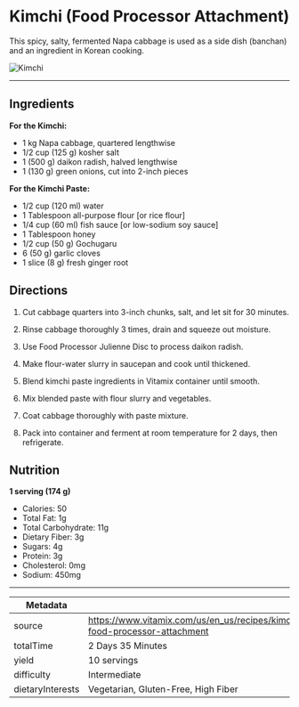 # Kimchi (Food Processor Attachment)

This spicy, salty, fermented Napa cabbage is used as a side dish (banchan) and an ingredient in Korean cooking.

![Kimchi](https://www.vitamix.com/content/dam/vitamix/home/recipes/q4-2024/Kimchi_470x449.jpg)

---

## Ingredients

**For the Kimchi:**

- 1 kg Napa cabbage, quartered lengthwise
- 1/2 cup (125 g) kosher salt
- 1 (500 g) daikon radish, halved lengthwise
- 1 (130 g) green onions, cut into 2-inch pieces

**For the Kimchi Paste:**

- 1/2 cup (120 ml) water
- 1 Tablespoon all-purpose flour [or rice flour]
- 1/4 cup (60 ml) fish sauce [or low-sodium soy sauce]
- 1 Tablespoon honey
- 1/2 cup (50 g) Gochugaru
- 6 (50 g) garlic cloves
- 1 slice (8 g) fresh ginger root

## Directions

1. Cut cabbage quarters into 3-inch chunks, salt, and let sit for 30 minutes.

2. Rinse cabbage thoroughly 3 times, drain and squeeze out moisture.

3. Use Food Processor Julienne Disc to process daikon radish.

4. Make flour-water slurry in saucepan and cook until thickened.

5. Blend kimchi paste ingredients in Vitamix container until smooth.

6. Mix blended paste with flour slurry and vegetables.

7. Coat cabbage thoroughly with paste mixture.

8. Pack into container and ferment at room temperature for 2 days, then refrigerate.

## Nutrition

**1 serving (174 g)**

- Calories: 50
- Total Fat: 1g
- Total Carbohydrate: 11g
- Dietary Fiber: 3g
- Sugars: 4g
- Protein: 3g
- Cholesterol: 0mg
- Sodium: 450mg

---

| Metadata |  |
| --- | --- |
| source | https://www.vitamix.com/us/en_us/recipes/kimchi-food-processor-attachment |
| totalTime | 2 Days 35 Minutes |
| yield | 10 servings |
| difficulty | Intermediate |
| dietaryInterests | Vegetarian, Gluten-Free, High Fiber |
